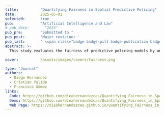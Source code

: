 ```yaml
---
title:          "Quantifying Fairness in Spatial Predictive Policing"
date:           2025-05-01
selected:       true
pub:            "Artificial Intelligence and Law"
# pub_date:       "2025"
pub_pre:        "Submitted to "
pub_post:       'Major revisions '
pub_last:       ' <span class="badge badge-pill badge-publication badge-success">Spotlight</span>'
abstract: >-
  This study evaluates the fairness of predictive policing models by analyzing how benefits are distributed across populations in different areas. Results reveal that while predictions may be statistically fair, their use in patrol allocation can produce significant disparities, with up to 45% difference between groups.

cover:          /assets/images/covers/fairness.png  

type: "Journal"
authors:
  - Diego Hernández
  - Cristian Pulido
  - Francisco Gómez
links:
  Code: https://github.com/dieahernandezcas/Quantifying_Fairness_in_Spatial_Predictive_Policing_Repository
  Demo: https://github.com/dieahernandezcas/Quantifying_Fairness_in_Spatial_Predictive_Policing_Repository/tree/main/Examples
  Web Page: https://dieahernandezcas.github.io/Quantifying_Fairness_in_Spatial_Predictive_Policing_Repository/
---
```

